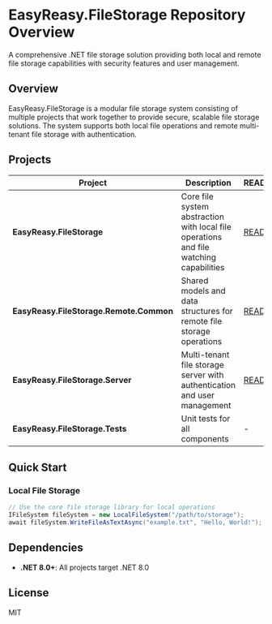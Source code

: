 # EasyReasy.FileStorage Repository Overview

A comprehensive .NET file storage solution providing both local and remote file storage capabilities with security features and user management.

## Overview

EasyReasy.FileStorage is a modular file storage system consisting of multiple projects that work together to provide secure, scalable file storage solutions. The system supports both local file operations and remote multi-tenant file storage with authentication.

## Projects

| Project | Description | README |
|---------|-------------|--------|
| **EasyReasy.FileStorage** | Core file system abstraction with local file operations and file watching capabilities | [README](EasyReasy.FileStorage/README.md) |
| **EasyReasy.FileStorage.Remote.Common** | Shared models and data structures for remote file storage operations | [README](EasyReasy.FileStorage.Remote.Common/README.md) |
| **EasyReasy.FileStorage.Server** | Multi-tenant file storage server with authentication and user management | [README](EasyReasy.FileStorage.Server/README.md) |
| **EasyReasy.FileStorage.Tests** | Unit tests for all components | - |

## Quick Start

### Local File Storage
```csharp
// Use the core file storage library for local operations
IFileSystem fileSystem = new LocalFileSystem("/path/to/storage");
await fileSystem.WriteFileAsTextAsync("example.txt", "Hello, World!");
```

## Dependencies
- **.NET 8.0+**: All projects target .NET 8.0

## License
MIT
